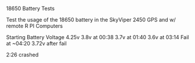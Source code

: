 

18650 Battery Tests

Test the usage of the 18650 battery in the SkyViper 2450 GPS and w/ remote R PI Computers





Starting Battery Voltage 4.25v
3.8v at 00:38
3.7v at 01:40
3.6v at 03:14
Fail at ~04:20
3.72v after fail


2:26 crashed

